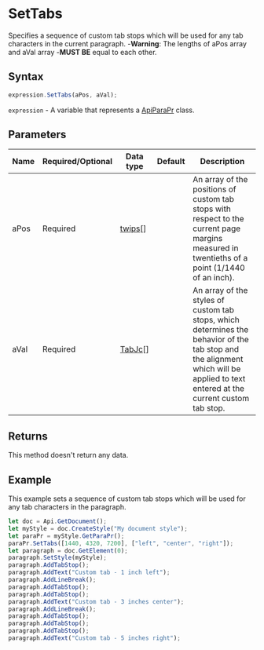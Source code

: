 # SetTabs

Specifies a sequence of custom tab stops which will be used for any tab characters in the current paragraph.
-**Warning**: The lengths of aPos array and aVal array -**MUST BE** equal to each other.

## Syntax

```javascript
expression.SetTabs(aPos, aVal);
```

`expression` - A variable that represents a [ApiParaPr](../ApiParaPr.md) class.

## Parameters

| **Name** | **Required/Optional** | **Data type** | **Default** | **Description** |
| ------------- | ------------- | ------------- | ------------- | ------------- |
| aPos | Required | [twips](../../Enumeration/twips.md)[] |  | An array of the positions of custom tab stops with respect to the current page margins measured in twentieths of a point (1/1440 of an inch). |
| aVal | Required | [TabJc](../../Enumeration/TabJc.md)[] |  | An array of the styles of custom tab stops, which determines the behavior of the tab stop and the alignment which will be applied to text entered at the current custom tab stop. |

## Returns

This method doesn't return any data.

## Example

This example sets a sequence of custom tab stops which will be used for any tab characters in the paragraph.

```javascript editor-docx
let doc = Api.GetDocument();
let myStyle = doc.CreateStyle("My document style");
let paraPr = myStyle.GetParaPr();
paraPr.SetTabs([1440, 4320, 7200], ["left", "center", "right"]);
let paragraph = doc.GetElement(0);
paragraph.SetStyle(myStyle);
paragraph.AddTabStop();
paragraph.AddText("Custom tab - 1 inch left");
paragraph.AddLineBreak();
paragraph.AddTabStop();
paragraph.AddTabStop();
paragraph.AddText("Custom tab - 3 inches center");
paragraph.AddLineBreak();
paragraph.AddTabStop();
paragraph.AddTabStop();
paragraph.AddTabStop();
paragraph.AddText("Custom tab - 5 inches right");
```
